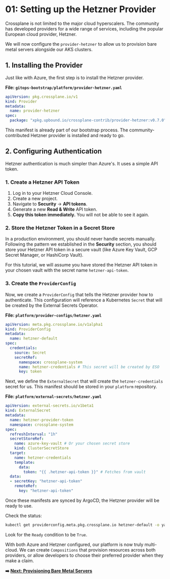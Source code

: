 # 01: Setting up the Hetzner Provider

Crossplane is not limited to the major cloud hyperscalers. The community has developed providers for a wide range of services, including the popular European cloud provider, Hetzner.

We will now configure the `provider-hetzner` to allow us to provision bare metal servers alongside our AKS clusters.

## 1. Installing the Provider

Just like with Azure, the first step is to install the Hetzner provider.

**File: `gitops-bootstrap/platform/provider-hetzner.yaml`**

```yaml
apiVersion: pkg.crossplane.io/v1
kind: Provider
metadata:
  name: provider-hetzner
spec:
  package: "xpkg.upbound.io/crossplane-contrib/provider-hetzner:v0.7.0"
```

This manifest is already part of our bootstrap process. The community-contributed Hetzner provider is installed and ready to go.

## 2. Configuring Authentication

Hetzner authentication is much simpler than Azure's. It uses a simple API token.

### 1. Create a Hetzner API Token

1.  Log in to your Hetzner Cloud Console.
2.  Create a new project.
3.  Navigate to **Security** -> **API tokens**.
4.  Generate a new **Read & Write** API token.
5.  **Copy this token immediately.** You will not be able to see it again.

### 2. Store the Hetzner Token in a Secret Store
In a production environment, you should never handle secrets manually. Following the pattern we established in the **Security** section, you should store your Hetzner API token in a secure vault (like Azure Key Vault, GCP Secret Manager, or HashiCorp Vault).

For this tutorial, we will assume you have stored the Hetzner API token in your chosen vault with the secret name `hetzner-api-token`.

### 3. Create the `ProviderConfig`
Now, we create a `ProviderConfig` that tells the Hetzner provider how to authenticate. This configuration will reference a Kubernetes `Secret` that will be created by the External Secrets Operator.

**File: `platform/provider-configs/hetzner.yaml`**
```yaml
apiVersion: meta.pkg.crossplane.io/v1alpha1
kind: ProviderConfig
metadata:
  name: hetzner-default
spec:
  credentials:
    source: Secret
    secretRef:
      namespace: crossplane-system
      name: hetzner-credentials # This secret will be created by ESO
      key: token
```

Next, we define the `ExternalSecret` that will create the `hetzner-credentials` secret for us. This manifest should be stored in your `platform` repository.

**File: `platform/external-secrets/hetzner.yaml`**
```yaml
apiVersion: external-secrets.io/v1beta1
kind: ExternalSecret
metadata:
  name: hetzner-provider-token
  namespace: crossplane-system
spec:
  refreshInterval: "1h"
  secretStoreRef:
    name: azure-key-vault # Or your chosen secret store
    kind: ClusterSecretStore
  target:
    name: hetzner-credentials
    template:
      data:
        token: "{{ .hetzner-api-token }}" # Fetches from vault
  data:
  - secretKey: "hetzner-api-token"
    remoteRef:
      key: "hetzner-api-token"
```

Once these manifests are synced by ArgoCD, the Hetzner provider will be ready to use.

Check the status:

```bash
kubectl get providerconfig.meta.pkg.crossplane.io hetzner-default -o yaml
```

Look for the `Ready` condition to be `True`.

With both Azure and Hetzner configured, our platform is now truly multi-cloud. We can create `Compositions` that provision resources across both providers, or allow developers to choose their preferred provider when they make a claim.

**➡️ [Next: Provisioning Bare Metal Servers](./02-provisioning-servers.md)**
